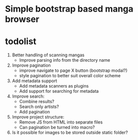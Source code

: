 # Simple bootstrap based manga browser

# todolist
1. Better handling of scanning mangas
    * Improve parsing info from the directory name
2. Improve pagination
    * improve navigate to page X button (bootstrap modal?)
    * style pagination to better suit overall color scheme
3. Add metadata support
    * Add metadata scanners as plugins
    * Add support for searching for metadata
4. Improve search:
    * Combine results?
    * Search only artists?
    * Add pagination
5. Improve project structure:
    * Remove JS from HTML into separate files
    * Can pagination be turned into macro?
6. Is it possible for images to be stored outside static folder?